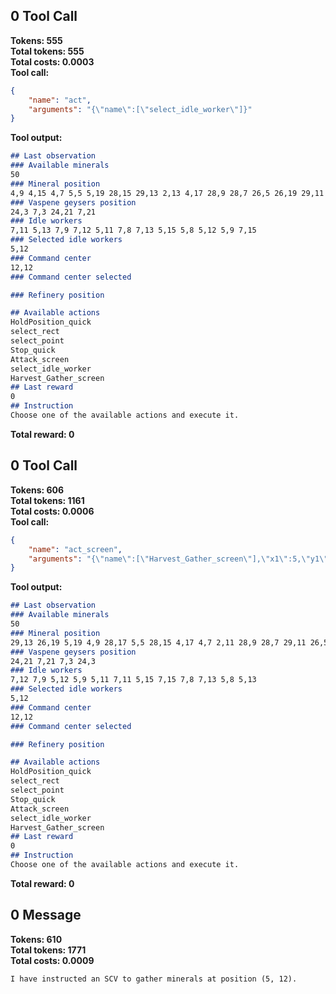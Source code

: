 ## 0 Tool Call
**Tokens: 555**  
**Total tokens: 555**  
**Total costs: 0.0003**  
**Tool call:**  
```json
{
    "name": "act",
    "arguments": "{\"name\":[\"select_idle_worker\"]}"
}
```
**Tool output:**  
```markdown
## Last observation
### Available minerals
50
### Mineral position
4,9 4,15 4,7 5,5 5,19 28,15 29,13 2,13 4,17 28,9 28,7 26,5 26,19 29,11 2,11 28,17
### Vaspene geysers position
24,3 7,3 24,21 7,21
### Idle workers
7,11 5,13 7,9 7,12 5,11 7,8 7,13 5,15 5,8 5,12 5,9 7,15
### Selected idle workers
5,12
### Command center
12,12
### Command center selected

### Refinery position

## Available actions
HoldPosition_quick
select_rect
select_point
Stop_quick
Attack_screen
select_idle_worker
Harvest_Gather_screen
## Last reward
0
## Instruction
Choose one of the available actions and execute it.
```
**Total reward: 0**  
## 0 Tool Call
**Tokens: 606**  
**Total tokens: 1161**  
**Total costs: 0.0006**  
**Tool call:**  
```json
{
    "name": "act_screen",
    "arguments": "{\"name\":[\"Harvest_Gather_screen\"],\"x1\":5,\"y1\":12}"
}
```
**Tool output:**  
```markdown
## Last observation
### Available minerals
50
### Mineral position
29,13 26,19 5,19 4,9 28,17 5,5 28,15 4,17 4,7 2,11 28,9 28,7 29,11 26,5 4,15 2,13
### Vaspene geysers position
24,21 7,21 7,3 24,3
### Idle workers
7,12 7,9 5,12 5,9 5,11 7,11 5,15 7,15 7,8 7,13 5,8 5,13
### Selected idle workers
5,12
### Command center
12,12
### Command center selected

### Refinery position

## Available actions
HoldPosition_quick
select_rect
select_point
Stop_quick
Attack_screen
select_idle_worker
Harvest_Gather_screen
## Last reward
0
## Instruction
Choose one of the available actions and execute it.
```
**Total reward: 0**  
## 0 Message
**Tokens: 610**  
**Total tokens: 1771**  
**Total costs: 0.0009**  
```markdown
I have instructed an SCV to gather minerals at position (5, 12).
```
